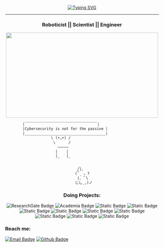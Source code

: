 <!--
**Theeespiiiaaan/Theeespiiiaaan** is a ✨ _special_ ✨ repository because its `README.md` (this file) appears on your GitHub profile.

Here are some ideas to get you started:

- 🔭 I’m currently working on ...
- 🌱 I’m currently learning ...
- 👯 I’m looking to collaborate on ...
- 🤔 I’m looking for help with ...
- 💬 Ask me about ...
- 📫 How to reach me: ...
- 😄 Pronouns: ...
- ⚡ Fun fact: ...
-->
<!--💬GREETINGSTITLE / 🌐WEBSITE: https://github.com/denvercoder1/readme-typing-svg -->
<p align="center">
<a href="https://git.io/typing-svg"><img src="https://readme-typing-svg.herokuapp.com?font=Fira+Code&pause=1000&center=true&random=false&width=435&lines=Defacing+is+for+GAYS;REAL+MEN+root+servers+" alt="Typing SVG" /></a>

<hr>
<h3 align="center"> Roboticist || Scientist || Engineer</h3>
<!--🖼️Grogu-->
<p align="center">
<img src="https://tenor.com/view/the-mandalorian-grogu-cookie-eating-cookie-grogu-cookie-gif-20226535.gif" height="280" width="498"> 




```diff
        |￣￣￣￣￣￣￣￣￣￣￣￣￣￣￣￣￣￣￣￣|
        |Cybersecurity is not for the passive |
        |_____________________________________|
                     \ (•◡•) / 
                      \      / 
                        —————
                       |    |
                       |_   |_


                                 ╱|、
                                (˚ˎ 。7  
                                 |、˜〵          
                                じしˍ,)ノ
```

<div align="center">

### Doing Projects:
![ResearchGate Badge](https://img.shields.io/badge/ResearchGate-teal?logo=ResearchGate&link=https%3A%2F%2Fwww.researchgate.net%2Fprofile%2FMara-Jonna-Montesa)
![Academia Badge](https://img.shields.io/badge/Academia-black?logo=Academia&link=https%3A%2F%2Fue.academia.edu%2FMaraJonnaMontesa)
![Static Badge](https://img.shields.io/badge/TryHackMe-transparent?logo=TryHackMe&link=https%3A%2F%2Ftryhackme.com%2Fdashboard)
![Static Badge](https://img.shields.io/badge/HackTheBox-black?logo=HackTheBox&link=https%3A%2F%2Fapp.hackthebox.com%2Fmachines)
![Static Badge](https://img.shields.io/badge/picoCTF-violet?logo=picoCTF&link=https%3A%2F%2Fplay.picoctf.org%2Fplaylists)
![Static Badge](https://img.shields.io/badge/Instructables-white?logo=Instructables&link=https%3A%2F%2Fwww.instructables.com%2Fprojects)
![Static Badge](https://img.shields.io/badge/Bugcrowd-gray?logo=Bugcrowd&link=https%3A%2F%2Fbugcrowd.com%2Fprograms)
![Static Badge](https://img.shields.io/badge/LiveOverflow-red?logo=LiveOverflow&link=https%3A%2F%2Fliveoverflow.com)
![Static Badge](https://img.shields.io/badge/Skills_For_All-white?logo=Cisco&link=https%3A%2F%2Fskillsforall.com)
![Static Badge](https://img.shields.io/badge/Net_Acad-yellow?logo=Cisco&link=https%3A%2F%2Fwww.netacad.com%2Fportal%2Fresources%2Fbrowse)
![Static Badge](https://img.shields.io/badge/Kaggle-pink?logo=Kaggle&link=https%3A%2F%2Fwww.kaggle.com%2Fmodels)
</div>

### Reach me:

[![Email Badge](https://img.shields.io/badge/-Email-c14438?logo=Gmail&logoColor=white&link=mailto:thespianwebhost@gmail.com)](mailto:thespianwebhost@gmail.com)
[![Github Badge](https://img.shields.io/badge/-Github-8a37db?style=flat-square&logo=Github&logoColor=white&color=black&link=https://github.com/Theeespiiiaaan?tab=repositories)](https://github.com/Theeespiiiaaan?tab=repositories)







